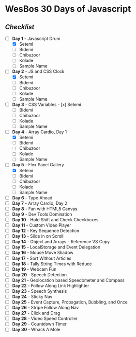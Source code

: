 # WesBos 30 Days of **Javascript**

## _Checklist_

- [ ] **Day 1** - Javascript Drum
  - [x] Setemi
  - [ ] Bidemi
  - [ ] Chibuzoor
  - [ ] Kolade
  - [ ] Sample Name
- [ ] **Day 2** - JS and CSS Clock
  - [x] Setemi
  - [ ] Bidemi
  - [ ] Chibuzoor
  - [ ] Kolade
  - [ ] Sample Name
- [ ] **Day 3** - CSS Variables - [x] Setemi
  - [ ] Bidemi
  - [ ] Chibuzoor
  - [ ] Kolade
  - [ ] Sample Name
- [ ] **Day 4** - Array Cardio, Day 1
  - [x] Setemi
  - [ ] Bidemi
  - [ ] Chibuzoor
  - [ ] Kolade
  - [ ] Sample Name
- [ ] **Day 5** - Flex Panel Gallery
  - [x] Setemi
  - [ ] Bidemi
  - [ ] Chibuzoor
  - [ ] Kolade
  - [ ] Sample Name
- [ ] **Day 6** - Type Ahead
- [ ] **Day 7** - Array Cardio, Day 2
- [ ] **Day 8** - Fun with HTML5 Canvas
- [ ] **Day 9** - Dev Tools Domination
- [ ] **Day 10** - Hold Shift and Check Checkboxes
- [ ] **Day 11** - Custom Video Player
- [ ] **Day 12** - Key Sequence Detection
- [ ] **Day 13** - Slide in on Scroll
- [ ] **Day 14** - Object and Arrays - Reference VS Copy
- [ ] **Day 15** - LocalStorage and Event Delegation
- [ ] **Day 16** - Mouse Move Shadow
- [ ] **Day 17** - Sort Without Articles
- [ ] **Day 18** - Tally String Times with Reduce
- [ ] **Day 19** - Webcam Fun
- [ ] **Day 20** - Speech Detection
- [ ] **Day 21** - Geolocation based Speedometer and Compass
- [ ] **Day 22** - Follow Along Link Highlighter
- [ ] **Day 23** - Speech Synthesis
- [ ] **Day 24** - Sticky Nav
- [ ] **Day 25** - Event Capture, Propagation, Bubbling, and Once
- [ ] **Day 26** - Stripe Follow Along Nav
- [ ] **Day 27** - Click and Drag
- [ ] **Day 28** - Video Speed Controller
- [ ] **Day 29** - Countdown Timer
- [ ] **Day 30** - Whack A Mole
